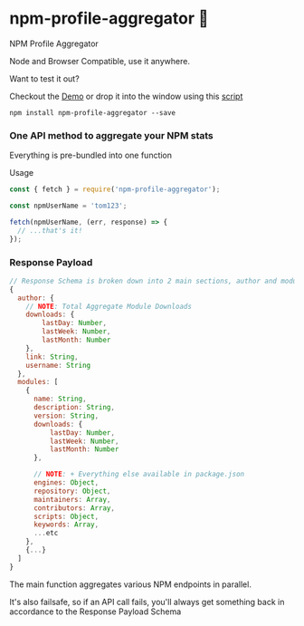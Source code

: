 # npm-profile-aggregator :hatched_chick:
NPM Profile Aggregator

Node and Browser Compatible, use it anywhere.

Want to test it out?

Checkout the [Demo](https://cmswalker.github.io/npm-profile-aggregator/)
or drop it into the window using this [script](https://raw.githubusercontent.com/cmswalker/npm-profile-aggregator/master/npmProfileAggregator.js)

```
npm install npm-profile-aggregator --save
```

### One API method to aggregate your NPM stats
Everything is pre-bundled into one function

Usage

```javascript
const { fetch } = require('npm-profile-aggregator');

const npmUserName = 'tom123';

fetch(npmUserName, (err, response) => {
  // ...that's it!
});
```

### Response Payload
```javascript
// Response Schema is broken down into 2 main sections, author and modules
{
  author: {
    // NOTE: Total Aggregate Module Downloads
    downloads: {
        lastDay: Number,
        lastWeek: Number,
        lastMonth: Number
    },
    link: String,
    username: String
  },
  modules: [
    {
      name: String,
      description: String,
      version: String,
      downloads: {
          lastDay: Number,
          lastWeek: Number,
          lastMonth: Number
      },

      // NOTE: + Everything else available in package.json
      engines: Object,
      repository: Object,
      maintainers: Array,
      contributors: Array,
      scripts: Object,
      keywords: Array,
      ...etc
    },
    {...}
  ]
}

```

The main function aggregates various NPM endpoints in parallel.

It's also failsafe, so if an API call fails, you'll always get something back in accordance to the Response Payload Schema
